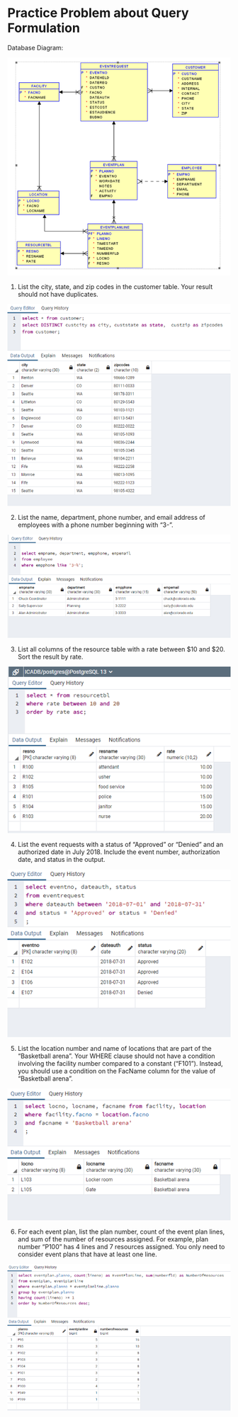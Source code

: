 # Practice Problem about Query Formulation
Database Diagram:

![alt text](https://github.com/jayedhussain/Database-Management-Essentials/blob/main/Images/ICADBSCHEMA.png "Relational Database Diagram for the Intercollegiate Athletic Database ")


1.	List the city, state, and zip codes in the customer table.  Your result should not have duplicates.

![alt text](https://github.com/jayedhussain/Database-Management-Essentials/blob/main/Images/M4A1_1.png)


2.	List the name, department, phone number, and email address of employees with a phone number beginning with “3-”.

![alt text](https://github.com/jayedhussain/Database-Management-Essentials/blob/main/Images/M4A1_2.png)


3.	List all columns of the resource table with a rate between $10 and $20. Sort the result by rate.

![alt text](https://github.com/jayedhussain/Database-Management-Essentials/blob/main/Images/M4A1_3.png)

4.  List the event requests with a status of “Approved” or “Denied” and an authorized date in July 2018. Include the event number, authorization date, and status in the output.

![alt text](https://github.com/jayedhussain/Database-Management-Essentials/blob/main/Images/M4A1_4.png)

5.	List the location number and name of locations that are part of the “Basketball arena”.  Your WHERE clause should not have a condition involving the facility number compared to a constant (“F101”). Instead, you should use a condition on the FacName column for the value of “Basketball arena”.

![alt text](https://github.com/jayedhussain/Database-Management-Essentials/blob/main/Images/M4A1_5.png)

6.	For each event plan, list the plan number, count of the event plan lines, and sum of the number of resources assigned.  For example, plan number “P100” has 4 lines and 7 resources assigned.  You only need to consider event plans that have at least one line.

![alt text](https://github.com/jayedhussain/Database-Management-Essentials/blob/main/Images/M4A1_6.png)
